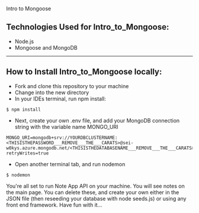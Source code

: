 Intro to Mongoose

## Technologies Used for Intro_to_Mongoose:

* Node.js
* Mongoose and MongoDB



--------------------------------------------
## How to Install Intro_to_Mongoose locally:

* Fork and clone this repository to your machine
* Change into the new directory
* In your IDEs terminal, run npm install:

```
$ npm install

```

* Next, create your own .env file, and add your MongoDB connection string with the variable name MONGO_URI 
```
MONGO_URI=mongodb+srv://YOURDBCLUSTERNAME:<THISISTHEPASSWORD___REMOVE___THE___CARATS>@sei-w0kys.azure.mongodb.net/<THISISTHEDATABASENAME___REMOVE___THE___CARATS>?retryWrites=true

```
* Open another terminal tab, and run nodemon
```
$ nodemon

```


You're all set to run Note App API on your machine. You will see notes on the main page. You can delete these, and create your own either in the JSON file (then reseeding your database with node seeds.js) or using any front end framework. Have fun with it... 